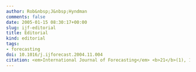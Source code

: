 ```yaml
---
author: Rob&nbsp;J&nbsp;Hyndman
comments: false
date: 2005-01-15 08:30:17+00:00
slug: ijf-editorial
title: Editorial
kind: editorial
tags:
- forecasting
doi: 10.1016/j.ijforecast.2004.11.004
citation: <em>International Journal of Forecasting</em> <b>21</b>(1), 1
---
```


